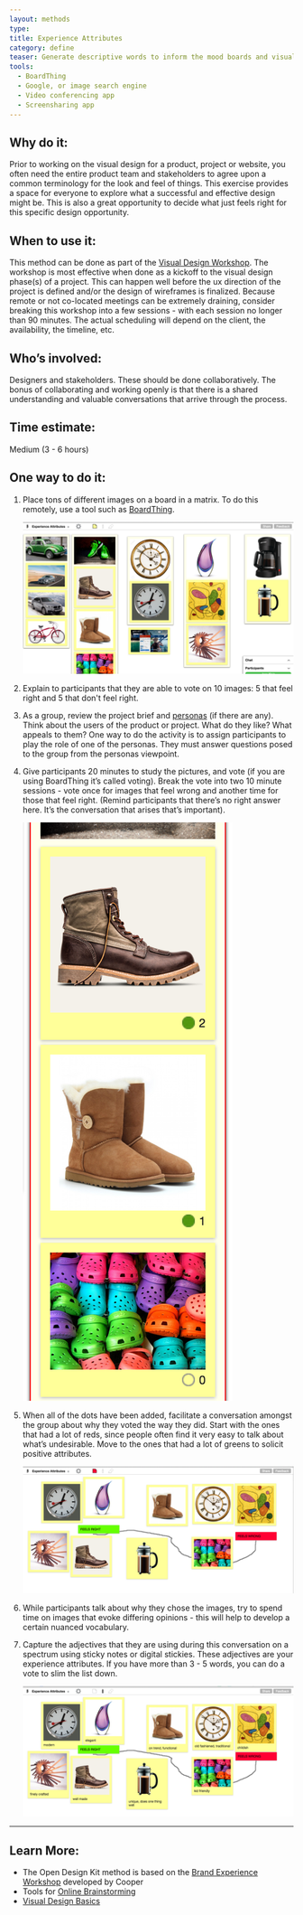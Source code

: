 ```yaml
---
layout: methods
type: 
title: Experience Attributes
category: define
teaser: Generate descriptive words to inform the mood boards and visual direction of the project.
tools:
  - BoardThing
  - Google, or image search engine 
  - Video conferencing app
  - Screensharing app
---
```


## Why do it:

Prior to working on the visual design for a product, project or website, you often need the entire product team and stakeholders to agree upon a common terminology for the look and feel of things. This exercise provides a space for everyone to explore what a successful and effective design might be. This is also a great opportunity to decide what just feels right for this specific design opportunity.

## When to use it:

 This method can be done as part of the [Visual Design Workshop](/methods/visual-design-workshop/). The workshop is most effective when done as a kickoff to the visual design phase(s) of a project. This can happen well before the ux direction of the project is defined and/or the design of wireframes is finalized. Because remote or not co-located meetings can be extremely draining, consider breaking this workshop into a few sessions - with each session no longer than 90 minutes. The actual scheduling will depend on the client, the availability, the timeline, etc.

## Who’s involved:

Designers and stakeholders. These should be done collaboratively. The bonus of collaborating and working openly is that there is a shared understanding and valuable conversations that arrive through the process.

## Time estimate:

Medium (3 - 6 hours)

## One way to do it:

1. Place tons of different images on a board in a matrix. To do this remotely, use a tool such as [BoardThing](http://boardthing.com/).

    ![experience attributes on BoardThing](/img/methods/ea-1.png)


2. Explain to participants that they are able to vote on 10 images: 5 that feel right and 5 that don't feel right.

3. As a group, review the project brief and [personas](/methods/personas/) (if there are any). Think about the users of the product or project. What do they like? What appeals to them? One way to do the activity is to assign participants to play the role of one of the personas. They must answer questions posed to the group from the personas viewpoint. 

4. Give participants 20 minutes to study the pictures, and vote (if you are using BoardThing it’s called voting). Break the vote into two 10 minute sessions - vote once for images that feel wrong and another time for those that feel right.  (Remind participants that there’s no right answer here. It’s the conversation that arises that’s important).

    ![experience attributes on Board Thing](/img/methods/ea-2.png)

5. When all of the dots have been added, facilitate a conversation amongst the group about why they voted the way they did. Start with the ones that had a lot of reds, since people often find it very easy to talk about what’s undesirable. Move to the ones that had a lot of greens to solicit positive attributes.

    ![plot experience attributes](/img/methods/ea-3.png)

6. While participants talk about why they chose the images, try to spend time on images that evoke differing opinions - this will help to develop a certain nuanced vocabulary.


7. Capture the adjectives that they are using during this conversation on a spectrum using sticky notes or digital stickies. These adjectives are your experience attributes. If you have more than 3 - 5 words,  you can do a vote to slim the list down. 

    ![describe experience attributes](/img/methods/ea-4.png)



---

## Learn More:

* The Open Design Kit method is based on the [Brand Experience Workshop](http://www.cooper.com/journal/2015/3/the-experience-workshop-a-cooper-primer) developed by Cooper
* Tools for [Online Brainstorming](http://blog.lucidmeetings.com/blog/25-tools-for-online-brainstorming-and-decision-making-in-meetings)
* [Visual Design Basics](https://www.usability.gov/what-and-why/visual-design.html)
